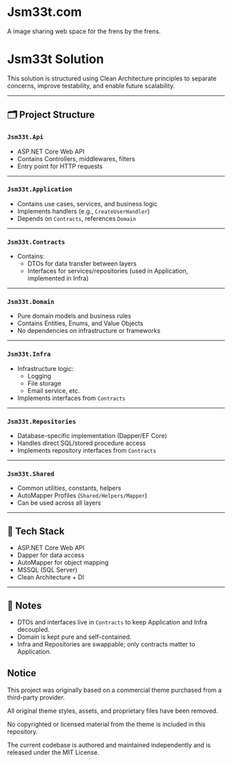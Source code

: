 
# Jsm33t.com

A image sharing web space for the frens by the frens.

# Jsm33t Solution

This solution is structured using Clean Architecture principles to separate concerns, improve testability, and enable future scalability.

---

## 🗂 Project Structure

### `Jsm33t.Api`

- ASP.NET Core Web API
- Contains Controllers, middlewares, filters
- Entry point for HTTP requests

---

### `Jsm33t.Application`

- Contains use cases, services, and business logic
- Implements handlers (e.g., `CreateUserHandler`)
- Depends on `Contracts`, references `Domain`

---

### `Jsm33t.Contracts`

- Contains:
  - DTOs for data transfer between layers
  - Interfaces for services/repositories (used in Application, implemented in Infra)

---

### `Jsm33t.Domain`

- Pure domain models and business rules
- Contains Entities, Enums, and Value Objects
- No dependencies on infrastructure or frameworks

---

### `Jsm33t.Infra`

- Infrastructure logic:
  - Logging
  - File storage
  - Email service, etc.
- Implements interfaces from `Contracts`

---

### `Jsm33t.Repositories`

- Database-specific implementation (Dapper/EF Core)
- Handles direct SQL/stored procedure access
- Implements repository interfaces from `Contracts`

---

### `Jsm33t.Shared`

- Common utilities, constants, helpers
- AutoMapper Profiles (`Shared/Helpers/Mapper`)
- Can be used across all layers

---

## 🚀 Tech Stack

- ASP.NET Core Web API
- Dapper for data access
- AutoMapper for object mapping
- MSSQL (SQL Server)
- Clean Architecture + DI

---

## 📌 Notes

- DTOs and interfaces live in `Contracts` to keep Application and Infra decoupled.
- Domain is kept pure and self-contained.
- Infra and Repositories are swappable; only contracts matter to Application.


## Notice

This project was originally based on a commercial theme purchased from a third-party provider.

All original theme styles, assets, and proprietary files have been removed.

No copyrighted or licensed material from the theme is included in this repository.

The current codebase is authored and maintained independently and is released under the MIT License.
